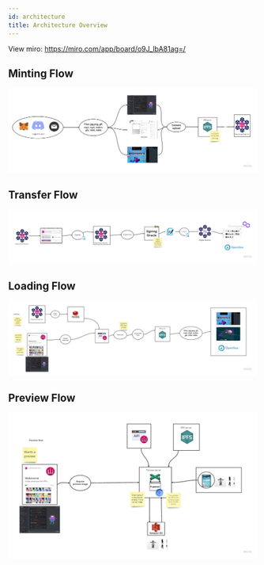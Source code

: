 ```yaml
---
id: architecture
title: Architecture Overview
---
```





View miro: https://miro.com/app/board/o9J_lbA81ag=/


## Minting Flow

![](/img/minting-flow.jpg)

## Transfer Flow

![](/img/transfer-flow.jpg)


## Loading Flow

![](/img/loading-flow.jpg)


## Preview Flow

![](/img/preview-flow.jpg)